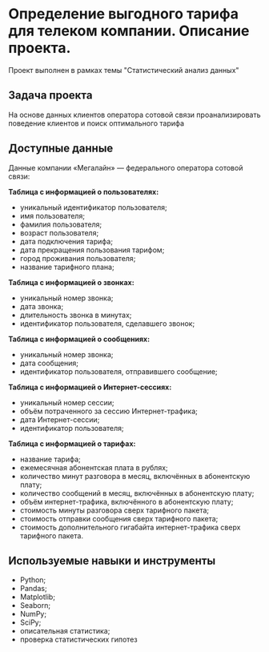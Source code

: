 # Определение выгодного тарифа для телеком компании. Описание проекта.
Проект выполнен в рамках темы "Статистический анализ данных"

## Задача проекта

На основе данных клиентов оператора сотовой связи проанализировать поведение клиентов и поиск оптимального тарифа

## Доступные данные 

Данные  компании «Мегалайн» — федерального оператора сотовой связи:

**Таблица c информацией о пользователях:**
- уникальный идентификатор пользователя;
- имя пользователя;
- фамилия пользователя;
- возраст пользователя;
- дата подключения тарифа;
- дата прекращения пользования тарифом;
- город проживания пользователя;
- название тарифного плана;

**Таблица c информацией о звонках:**
- уникальный номер звонка;
- дата звонка;
- длительность звонка в минутах;
- идентификатор пользователя, сделавшего звонок;

**Таблица c информацией о сообщениях:**
- уникальный номер звонка;
- дата сообщения;
- идентификатор пользователя, отправившего сообщение;

**Таблица c информацией о Интернет-сессиях:**
- уникальный номер сессии;
- объём потраченного за сессию Интернет-трафика;
- дата Интернет-сессии;
- идентификатор пользователя;

**Таблица c информацией о тарифах:**
- название тарифа;
- ежемесячная абонентская плата в рублях;
- количество минут разговора в месяц, включённых в абонентскую плату;
- количество сообщений в месяц, включённых в абонентскую плату;
- объём интернет-трафика, включённого в абонентскую плату;
- стоимость минуты разговора сверх тарифного пакета;
- стоимость отправки сообщения сверх тарифного пакета;
- стоимость дополнительного гигабайта интернет-трафика сверх тарифного пакета.

## Используемые навыки и инструменты

- Python; 
- Pandas; 
- Matplotlib; 
- Seaborn; 
- NumPy;
- SciPy;
- описательная статистика; 
- проверка статистических гипотез
